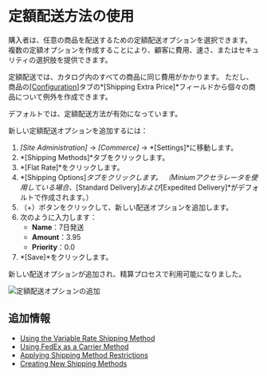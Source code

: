 # 定額配送方法の使用

購入者は、任意の商品を配送するための定額配送オプションを選択できます。 複数の定額オプションを作成することにより、顧客に費用、速さ、またはセキュリティの選択肢を提供できます。

定額配送では、カタログ内のすべての商品に同じ費用がかかります。 ただし、商品の[[Configuration]](https://help.liferay.com/hc/articles/360017870032-Configuration-#shipping)タブの*[Shipping Extra Price]*フィールドから個々の商品について例外を作成できます。

デフォルトでは、定額配送方法が有効になっています。

新しい定額配送オプションを追加するには：

1.  *[Site Administration]* → *[Commerce]* → *[Settings]*に移動します。
2.  *[Shipping Methods]*タブをクリックします。
3.  *[Flat Rate]*をクリックします。
4.  *[Shipping Options]*タブをクリックします。 （Miniumアクセラレータを使用している場合、*[Standard Delivery]*および*[Expedited Delivery]*がデフォルトで作成されます。）
5.  （+）ボタンをクリックして、新しい配送オプションを追加します。
6.  次のように入力します：
      - **Name**：7日発送
      - **Amount**：3.95
      - **Priority**：0.0
7.  *[Save]*をクリックします。

新しい配送オプションが追加され、精算プロセスで利用可能になりました。

![定額配送オプションの追加](./using-the-flat-rate-shipping-method/images/01.png)

## 追加情報

  - [Using the Variable Rate Shipping Method](./using-the-variable-rate-shipping-method.md)
  - [Using FedEx as a Carrier Method](./using-fedex-as-a-carrier-method.md)
  - [Applying Shipping Method Restrictions](./applying-shipping-method-restrictions.md)
  - [Creating New Shipping Methods](https://help.liferay.com/hc/en-us/articles/360020751831)
